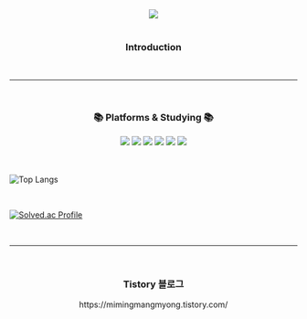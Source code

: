 <div align=center>
<img src="https://capsule-render.vercel.app/api?type=rect&&color=random&height=200&section=header&text=BAKI&fontSize=90" />
</div>

<br>
<div align = center>
  <h3> Introduction </h3>
  
</div> 

<br>
<!-- 여기다가 이제 SNS 링크 같은거 걸어놓기 -->

<hr>
<br>
<div align=center>
	<h3>📚 Platforms & Studying 📚</h3>
</div>


<!-- 나중에는 윗줄이 Platforms , 아랫줄이 studying -->
<div align="center">
  <img src="https://img.shields.io/badge/React-61DAFB?style=flat&logo=React&logoColor=white" />
  <img src="https://img.shields.io/badge/HTML5-E34F26?style=flat&logo=HTML5&logoColor=white" />
  <img src="https://img.shields.io/badge/CSS3-1572B6?style=flat&logo=CSS3&logoColor=white" />
  <img src="https://img.shields.io/badge/JavaScript-F7DF1E?style=flat&logo=JavaScript&logoColor=white" />
  <img src="https://img.shields.io/badge/java-007396?style=flat&logo=java&logoColor=white">
  <img src="https://img.shields.io/badge/github-181717?style=flat&logo=github&logoColor=white">
<br>
  <!--
  <img src="https://img.shields.io/badge/c-00599C?style=flat&logo=c%2B%2B&logoColor=white">
  <img src="https://img.shields.io/badge/Python-3776AB?style=flat&logo=Python&logoColor=white">
  <img src="https://img.shields.io/badge/Java-007396?style=flat&logo=Conda-Forge&logoColor=white" />
  <img src="https://img.shields.io/badge/Spring-6DB33F?style=flat&logo=Spring&logoColor=white" />
  <img src="https://img.shields.io/badge/jQuery-0769AD?style=flat&logo=jQuery&logoColor=white" />
  <img src="https://img.shields.io/badge/Oracle%20SQL-F80000?style=flat&logo=Oracle&logoColor=white" />
  <img src="https://img.shields.io/badge/MySQL-4479A1?style=flat&logo=MySQL&logoColor=white" />
  <img src="https://img.shields.io/badge/MariaDB-003545?style=flat&logo=MariaDB&logoColor=white" />
  <img src="https://img.shields.io/badge/Linux-FCC624?style=flat&logo=Linux&logoColor=white" />
  -->
</div>
<br>

<br>

![Top Langs](https://github-readme-stats.vercel.app/api/top-langs/?username=baki-zero&layout=compact&theme=tokyonight)

<br>

[![Solved.ac Profile](http://mazassumnida.wtf/api/v2/generate_badge?boj=baki-zero)](https://solved.ac/baki-zero/)

<br>
<hr>
<br>
<div align = center>
  <h3> Tistory 블로그 </h3>
  https://mimingmangmyong.tistory.com/
</div>
	
<br>
<!--![wakatime stats](https://github-readme-stats.vercel.app/api/wakatime?username=baki-zero) >

<!--
<div align=center>
	<p>🏆 Baekjoon solved rank 🏆</p>

**baki-zero/baki-zero** is a ✨ _special_ ✨ repository because its `README.md` (this file) appears on your GitHub profile.

Here are some ideas to get you started:

- 🔭 I’m currently working on ...
- 🌱 I’m currently learning ...
- 👯 I’m looking to collaborate on ...
- 🤔 I’m looking for help with ...
- 💬 Ask me about ...
- 📫 How to reach me: ...
- 😄 Pronouns: ...
- ⚡ Fun fact: ...
-->
